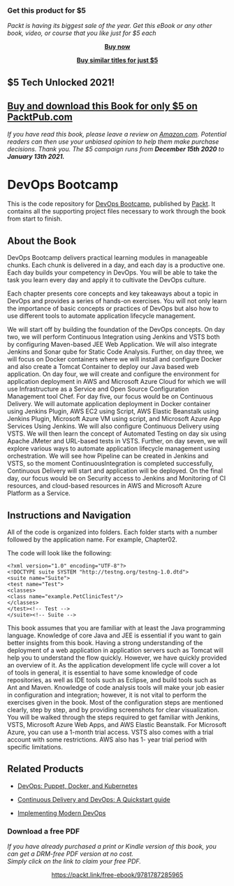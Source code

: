 
### Get this product for $5

<i>Packt is having its biggest sale of the year. Get this eBook or any other book, video, or course that you like just for $5 each</i>


<b><p align='center'>[Buy now](https://packt.link/9781787285965)</p></b>


<b><p align='center'>[Buy similar titles for just $5](https://subscription.packtpub.com/search)</p></b>


## $5 Tech Unlocked 2021!
[Buy and download this Book for only $5 on PacktPub.com](https://www.packtpub.com/product/devops-bootcamp/9781787285965)
-----
*If you have read this book, please leave a review on [Amazon.com](https://www.amazon.com/gp/product/1787285960).     Potential readers can then use your unbiased opinion to help them make purchase decisions. Thank you. The $5 campaign         runs from __December 15th 2020__ to __January 13th 2021.__*

# DevOps Bootcamp
This is the code repository for [DevOps Bootcamp](https://www.packtpub.com/networking-and-servers/devops-bootcamp?utm_source=github&utm_medium=repository&utm_campaign=9781787285965), published by [Packt](https://www.packtpub.com/?utm_source=github). It contains all the supporting project files necessary to work through the book from start to finish.
## About the Book
DevOps Bootcamp delivers practical learning modules in manageable chunks. Each chunk is delivered in a day, and each day is a productive one. Each day builds your competency in DevOps. You will be able to take the task you learn every day and apply it to cultivate the DevOps culture.

Each chapter presents core concepts and key takeaways about a topic in DevOps and provides a series of hands-on exercises. You will not only learn the importance of basic concepts or practices of DevOps but also how to use different tools to automate application lifecycle management.

We will start off by building the foundation of the DevOps concepts. On day two, we will perform Continuous Integration using Jenkins and VSTS both by configuring Maven-based JEE Web Application​. We will also integrate Jenkins and Sonar qube for Static Code Analysis. Further, on day three, we will focus on Docker containers where we will install and configure Docker and also create a Tomcat Container to deploy our Java based web application. On day four, we will create and configure the environment for application deployment in AWS and Microsoft Azure Cloud for which we will use Infrastructure as a Service and Open Source Configuration Management tool Chef. For day five, our focus would be on Continuous Delivery. We will automate application deployment in Docker container using Jenkins Plugin, AWS EC2 using Script, AWS Elastic Beanstalk using Jenkins Plugin, Microsoft Azure VM using script, and Microsoft Azure App Services Using Jenkins. We will also configure Continuous Delivery using VSTS. We will then learn the concept of Automated Testing on day six using Apache JMeter and URL-based tests in VSTS. Further, on day seven, we will explore various ways to automate application lifecycle management using orchestration. We will see how Pipeline can be created in Jenkins and VSTS, so the moment Continuous​ Integration is completed successfully, Continuous Delivery will start and application will be deployed. On the final day, our focus would be on Security access to Jenkins and Monitoring of CI resources, and cloud-based resources in AWS and Microsoft Azure Platform as a Service.

## Instructions and Navigation
All of the code is organized into folders. Each folder starts with a number followed by the application name. For example, Chapter02.



The code will look like the following:
```
<?xml version="1.0" encoding="UTF-8"?>
<!DOCTYPE suite SYSTEM "http://testng.org/testng-1.0.dtd">
<suite name="Suite">
<test name="Test">
<classes>
<class name="example.PetClinicTest"/>
</classes>
</test><!-- Test -->
</suite><!-- Suite -->
```

This book assumes that you are familiar with at least the Java programming language.
Knowledge of core Java and JEE is essential if you want to gain better insights from this
book. Having a strong understanding of the deployment of a web application in application
servers such as Tomcat will help you to understand the flow quickly. However, we have
quickly provided an overview of it. As the application development life cycle will cover a
lot of tools in general, it is essential to have some knowledge of code repositories, as well as
IDE tools such as Eclipse, and build tools such as Ant and Maven.
Knowledge of code analysis tools will make your job easier in configuration and
integration; however, it is not vital to perform the exercises given in the book. Most of the
configuration steps are mentioned clearly, step by step, and by providing screenshots
for clear visualization.
You will be walked through the steps required to get familiar with Jenkins, VSTS, Microsoft
Azure Web Apps, and AWS Elastic Beanstalk. For Microsoft Azure, you can use a 1-month
trial access. VSTS also comes with a trial account with some restrictions. AWS also has 1-
year trial period with specific limitations.


## Related Products
* [DevOps: Puppet, Docker, and Kubernetes](https://www.packtpub.com/networking-and-servers/devops-bootcamp?utm_source=github&utm_medium=repository&utm_campaign=9781787285965)

* [Continuous Delivery and DevOps: A Quickstart guide](https://www.packtpub.com/networking-and-servers/devops-bootcamp?utm_source=github&utm_medium=repository&utm_campaign=9781787285965)

* [Implementing Modern DevOps](https://www.packtpub.com/networking-and-servers/devops-bootcamp?utm_source=github&utm_medium=repository&utm_campaign=9781787285965)
### Download a free PDF

 <i>If you have already purchased a print or Kindle version of this book, you can get a DRM-free PDF version at no cost.<br>Simply click on the link to claim your free PDF.</i>
<p align="center"> <a href="https://packt.link/free-ebook/9781787285965">https://packt.link/free-ebook/9781787285965 </a> </p>